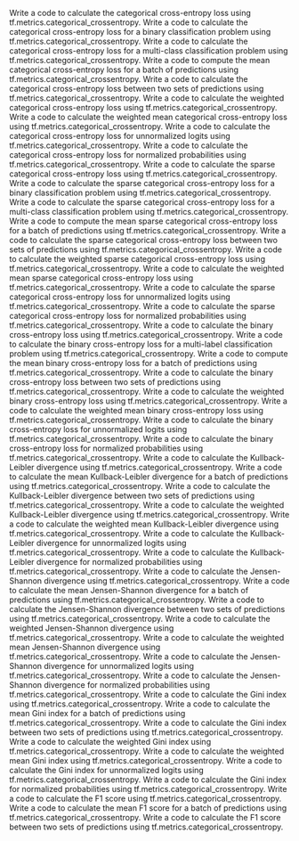 Write a code to calculate the categorical cross-entropy loss using tf.metrics.categorical_crossentropy.
Write a code to calculate the categorical cross-entropy loss for a binary classification problem using tf.metrics.categorical_crossentropy.
Write a code to calculate the categorical cross-entropy loss for a multi-class classification problem using tf.metrics.categorical_crossentropy.
Write a code to compute the mean categorical cross-entropy loss for a batch of predictions using tf.metrics.categorical_crossentropy.
Write a code to calculate the categorical cross-entropy loss between two sets of predictions using tf.metrics.categorical_crossentropy.
Write a code to calculate the weighted categorical cross-entropy loss using tf.metrics.categorical_crossentropy.
Write a code to calculate the weighted mean categorical cross-entropy loss using tf.metrics.categorical_crossentropy.
Write a code to calculate the categorical cross-entropy loss for unnormalized logits using tf.metrics.categorical_crossentropy.
Write a code to calculate the categorical cross-entropy loss for normalized probabilities using tf.metrics.categorical_crossentropy.
Write a code to calculate the sparse categorical cross-entropy loss using tf.metrics.categorical_crossentropy.
Write a code to calculate the sparse categorical cross-entropy loss for a binary classification problem using tf.metrics.categorical_crossentropy.
Write a code to calculate the sparse categorical cross-entropy loss for a multi-class classification problem using tf.metrics.categorical_crossentropy.
Write a code to compute the mean sparse categorical cross-entropy loss for a batch of predictions using tf.metrics.categorical_crossentropy.
Write a code to calculate the sparse categorical cross-entropy loss between two sets of predictions using tf.metrics.categorical_crossentropy.
Write a code to calculate the weighted sparse categorical cross-entropy loss using tf.metrics.categorical_crossentropy.
Write a code to calculate the weighted mean sparse categorical cross-entropy loss using tf.metrics.categorical_crossentropy.
Write a code to calculate the sparse categorical cross-entropy loss for unnormalized logits using tf.metrics.categorical_crossentropy.
Write a code to calculate the sparse categorical cross-entropy loss for normalized probabilities using tf.metrics.categorical_crossentropy.
Write a code to calculate the binary cross-entropy loss using tf.metrics.categorical_crossentropy.
Write a code to calculate the binary cross-entropy loss for a multi-label classification problem using tf.metrics.categorical_crossentropy.
Write a code to compute the mean binary cross-entropy loss for a batch of predictions using tf.metrics.categorical_crossentropy.
Write a code to calculate the binary cross-entropy loss between two sets of predictions using tf.metrics.categorical_crossentropy.
Write a code to calculate the weighted binary cross-entropy loss using tf.metrics.categorical_crossentropy.
Write a code to calculate the weighted mean binary cross-entropy loss using tf.metrics.categorical_crossentropy.
Write a code to calculate the binary cross-entropy loss for unnormalized logits using tf.metrics.categorical_crossentropy.
Write a code to calculate the binary cross-entropy loss for normalized probabilities using tf.metrics.categorical_crossentropy.
Write a code to calculate the Kullback-Leibler divergence using tf.metrics.categorical_crossentropy.
Write a code to calculate the mean Kullback-Leibler divergence for a batch of predictions using tf.metrics.categorical_crossentropy.
Write a code to calculate the Kullback-Leibler divergence between two sets of predictions using tf.metrics.categorical_crossentropy.
Write a code to calculate the weighted Kullback-Leibler divergence using tf.metrics.categorical_crossentropy.
Write a code to calculate the weighted mean Kullback-Leibler divergence using tf.metrics.categorical_crossentropy.
Write a code to calculate the Kullback-Leibler divergence for unnormalized logits using tf.metrics.categorical_crossentropy.
Write a code to calculate the Kullback-Leibler divergence for normalized probabilities using tf.metrics.categorical_crossentropy.
Write a code to calculate the Jensen-Shannon divergence using tf.metrics.categorical_crossentropy.
Write a code to calculate the mean Jensen-Shannon divergence for a batch of predictions using tf.metrics.categorical_crossentropy.
Write a code to calculate the Jensen-Shannon divergence between two sets of predictions using tf.metrics.categorical_crossentropy.
Write a code to calculate the weighted Jensen-Shannon divergence using tf.metrics.categorical_crossentropy.
Write a code to calculate the weighted mean Jensen-Shannon divergence using tf.metrics.categorical_crossentropy.
Write a code to calculate the Jensen-Shannon divergence for unnormalized logits using tf.metrics.categorical_crossentropy.
Write a code to calculate the Jensen-Shannon divergence for normalized probabilities using tf.metrics.categorical_crossentropy.
Write a code to calculate the Gini index using tf.metrics.categorical_crossentropy.
Write a code to calculate the mean Gini index for a batch of predictions using tf.metrics.categorical_crossentropy.
Write a code to calculate the Gini index between two sets of predictions using tf.metrics.categorical_crossentropy.
Write a code to calculate the weighted Gini index using tf.metrics.categorical_crossentropy.
Write a code to calculate the weighted mean Gini index using tf.metrics.categorical_crossentropy.
Write a code to calculate the Gini index for unnormalized logits using tf.metrics.categorical_crossentropy.
Write a code to calculate the Gini index for normalized probabilities using tf.metrics.categorical_crossentropy.
Write a code to calculate the F1 score using tf.metrics.categorical_crossentropy.
Write a code to calculate the mean F1 score for a batch of predictions using tf.metrics.categorical_crossentropy.
Write a code to calculate the F1 score between two sets of predictions using tf.metrics.categorical_crossentropy.